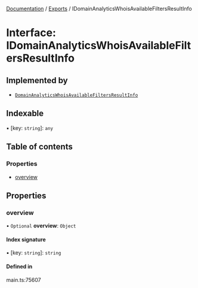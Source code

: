 [Documentation](../README.md) / [Exports](../modules.md) / IDomainAnalyticsWhoisAvailableFiltersResultInfo

# Interface: IDomainAnalyticsWhoisAvailableFiltersResultInfo

## Implemented by

- [`DomainAnalyticsWhoisAvailableFiltersResultInfo`](../classes/DomainAnalyticsWhoisAvailableFiltersResultInfo.md)

## Indexable

▪ [key: `string`]: `any`

## Table of contents

### Properties

- [overview](IDomainAnalyticsWhoisAvailableFiltersResultInfo.md#overview)

## Properties

### overview

• `Optional` **overview**: `Object`

#### Index signature

▪ [key: `string`]: `string`

#### Defined in

main.ts:75607
